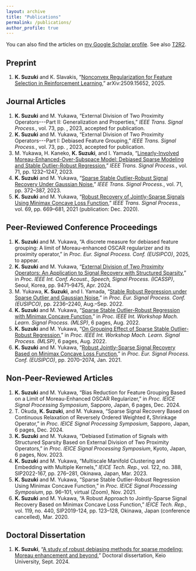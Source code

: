 ```yaml
---
layout: archive
title: "Publications"
permalink: /publications/
author_profile: true
---
```


<!-- {% if author.googlescholar %}
  You can also find my articles on <u><a href="{{author.googlescholar}}">my Google Scholar profile</a>.</u>
{% endif %} -->

<!-- {% include base_path %}

{% for post in site.publications reversed %}
  {% include archive-single.html %}
{% endfor %} -->

You can also find the articles on [my Google Scholar profile](https://scholar.google.com/citations?user=ziuCr6QAAAAJ&hl=en&oi=ao).
See also [T2R2](https://t2r2.star.titech.ac.jp/cgi-bin/researcherinfo.cgi?q_researcher_content_number=d04be36427861fe1fd3ad95415b5063b).


## Preprint
1. <b>K. Suzuki</b> and K. Slavakis, “[Nonconvex Regularization for Feature Selection in Reinforcement Learning](https://arxiv.org/abs/2509.15652),” arXiv:2509.15652, 2025.

## Journal Articles
1. <b>K. Suzuki</b> and M. Yukawa, “External Division of Two Proximity Operators---Part II: Generalization and Properties,” *IEEE Trans. Signal Process.*, vol. 73, pp. , 2023, accepted for publication.
1. <b>K. Suzuki</b> and M. Yukawa, “External Division of Two Proximity Operators---Part I: Debiased Feature Grouping,” *IEEE Trans. Signal Process.*, vol. 73, pp. , 2023, accepted for publication.
2. M. Yukawa, H. Kaneko, <b>K. Suzuki</b>, and I. Yamada, “[Linearly-Involved Moreau-Enhanced-Over-Subspace Model: Debiased Sparse Modeling and Stable Outlier-Robust Regression](https://ieeexplore.ieee.org/document/10089559),” *IEEE Trans. Signal Process.*, vol. 71, pp. 1232–1247, 2023.
3. <b>K. Suzuki</b> and M. Yukawa, “[Sparse Stable Outlier-Robust Signal Recovery Under Gaussian Noise](https://ieeexplore.ieee.org/document/10041941),” *IEEE Trans. Signal Process.*, vol. 71, pp. 372–387, 2023.
4. <b>K. Suzuki</b> and M. Yukawa, “[Robust Recovery of Jointly-Sparse Signals Using Minimax Concave Loss Function](https://ieeexplore.ieee.org/document/9296314),” *IEEE Trans. Signal Process.*, vol. 69, pp. 669–681, 2021 (publication: Dec. 2020).

## Peer-Reviewed Conference Proceedings
1. <b>K. Suzuki</b> and M. Yukawa, “A discrete measure for debiased feature grouping: A limit of Moreau-enhanced OSCAR regularizer and its proximity operator,” in *Proc. Eur. Signal Process. Conf. (EUSIPCO)*, 2025, to appear.
2. <b>K. Suzuki</b> and M. Yukawa, “[External Division of Two Proximity Operators: An Application to Signal Recovery with Structured Sparsity](https://ieeexplore.ieee.org/document/10446368),” in *Proc. IEEE Int. Conf. Acoust., Speech, Signal Process. (ICASSP)*, Seoul, Korea, pp. 9471–9475, Apr. 2024.
3. M. Yukawa, <b>K. Suzuki</b>, and I. Yamada, “[Stable Robust Regression under Sparse Outlier and Gaussian Noise](https://ieeexplore.ieee.org/document/9909755),” in *Proc. Eur. Signal Process. Conf. (EUSIPCO)*, pp. 2236–2240, Aug.–Sep. 2022.
4. <b>K. Suzuki</b> and M. Yukawa, “[Sparse Stable Outlier-Robust Regression with Minimax Concave Function](https://ieeexplore.ieee.org/abstract/document/9943378),” in *Proc. IEEE Int. Workshop Mach. Learn. Signal Process. (MLSP)*, 6 pages, Aug. 2022.
5. <b>K. Suzuki</b> and M. Yukawa, “[On Grouping Effect of Sparse Stable Outlier-Robust Regression](https://ieeexplore.ieee.org/abstract/document/9943515),” in *Proc. IEEE Int. Workshop Mach. Learn. Signal Process. (MLSP)*, 6 pages, Aug. 2022.
6. <b>K. Suzuki</b> and M. Yukawa, “[Robust Jointly-Sparse Signal Recovery Based on Minimax Concave Loss Function](https://ieeexplore.ieee.org/document/9287635),” in *Proc. Eur. Signal Process. Conf. (EUSIPCO)*, pp. 2070–2074, Jan. 2021.

## Non-Peer-Reviewed Articles
1. <b>K. Suzuki</b> and M. Yukawa, “Bias Reduction for Feature Grouping Based on a Limit of Moreau-Enhanced OSCAR Regularizer,” in *Proc. IEICE Signal Processing Symposium*, Sapporo, Japan, 6 pages, Dec. 2024.
2. T. Okuda, <b>K. Suzuki</b>, and M. Yukawa, “Sparse Signal Recovery Based on Continuous Relaxation of Reversely Ordered Weighted ℓ₁ Shrinkage Operator,” in *Proc. IEICE Signal Processing Symposium*, Sapporo, Japan, 6 pages, Dec. 2024.
3. <b>K. Suzuki</b> and M. Yukawa, “Debiased Estimation of Signals with Structured Sparsity Based on External Division of Two Proximity Operators,” in *Proc. IEICE Signal Processing Symposium*, Kyoto, Japan, 6 pages, Nov. 2023.
4. <b>K. Suzuki</b> and M. Yukawa, “Multiscale Manifold Clustering and Embedding with Multiple Kernels,” *IEICE Tech. Rep.*, vol. 122, no. 388, SIP2022-167, pp. 276–281, Okinawa, Japan, Mar. 2023.
5. <b>K. Suzuki</b> and M. Yukawa, “Sparse Stable Outlier-Robust Regression Using Minimax Concave Function,” in *Proc. IEICE Signal Processing Symposium*, pp. 96–101, virtual (Zoom), Nov. 2021.
6. <b>K. Suzuki</b> and M. Yukawa, “A Robust Approach to Jointly-Sparse Signal Recovery Based on Minimax Concave Loss Function,” *IEICE Tech. Rep.*, vol. 119, no. 440, SIP2019-124, pp. 123–128, Okinawa, Japan (conference cancelled), Mar. 2020.

## Doctoral Dissertation
1. <b>K. Suzuki</b>, “[A study of robust debiasing methods for sparse modeling: Moreau enhancement and beyond](https://koara.lib.keio.ac.jp/xoonips/modules/xoonips/detail.php?koara_id=KO50002002-20246283-0003&ml_lang=en),” Doctoral dissertation, Keio University, Sept. 2024.


<!-- ## Preprint
1. [Nonconvex Regularization for Feature Selection in Reinforcement Learning](https://arxiv.org/abs/2509.15652) <br>
    <span style="font-size:75%"><b>Kyohei Suzuki</b> and Konstantinos Slavakis</span> <br>
    <span style="font-size:75%">arXiv:2509.15652</span> <br>

## Journal Articles

1. [Linearly-Involved Moreau-Enhanced-Over-Subspace Model: Debiased Sparse Modeling and Stable Outlier-Robust Regression](https://ieeexplore.ieee.org/document/10089559) <br>
    <span style="font-size:75%">Masahiro Yukawa, Hiroyuki Kaneko, <b>Kyohei Suzuki</b>, and Isao Yamada</span> <br>
    <span style="font-size:75%">IEEE Trans. Signal Processing, vol. 71, pp. 1232--1247, 2023</span> <br>

1. [Sparse Stable Outlier-Robust Signal Recovery Under Gaussian Noise](https://ieeexplore.ieee.org/document/10041941) <br>
    <span style="font-size:75%"><b>Kyohei Suzuki</b> and Masahiro Yukawa</span> <br>
    <span style="font-size:75%">IEEE Trans. Signal Processing, vol. 71, pp. 372--387, 2023</span> <br>

1. [Robust Recovery of Jointly-Sparse Signals Using Minimax Concave Loss Function](https://ieeexplore.ieee.org/document/9296314) <br>
  <span style="font-size:75%"><b>Kyohei Suzuki</b> and Masahiro Yukawa</span> <br>
  <span style="font-size:75%">IEEE Trans. Signal Processing, vol. 69, pp. 669--681, 2021 (Publication: December 2020)</span> <br>

## Peer-Reviewed Conference Proceedings
1. A discrete measure for debiased feature grouping: A limit of Moreau-enhanced OSCAR regularizer and its proximity operator <br>
  <span style="font-size:75%"><b>Kyohei Suzuki</b> and Masahiro Yukawa</span> <br>
  <span style="font-size:75%">in Proc. European Signal Processing Conference (EUSIPCO), 2025, to appear.</span> <br>

1. [External Division of Two Proximity Operators: An Application to Signal Recovery with Structured Sparsity](https://ieeexplore.ieee.org/document/10446368) <br>
  <span style="font-size:75%"><b>Kyohei Suzuki</b> and Masahiro Yukawa</span> <br>
  <span style="font-size:75%">in Proc. IEEE International Conference on Acoustics, Speech, and Signal Processing (ICASSP), Seoul, Korea, pp. 9471-9475, April 2024</span> <br>

1. [Stable Robust Regression under Sparse Outlier and Gaussian Noise](https://ieeexplore.ieee.org/document/9909755) <br>
  <span style="font-size:75%">Masahiro Yukawa, <b>Kyohei Suzuki</b>, Isao Yamada </span> <br>
  <span style="font-size:75%">in Proc. European Signal Processing Conference (EUSIPCO), pp. 2236--2240, August--September 2022</span> <br>

1. [Sparse Stable Outlier-Robust Regression with Minimax Concave Function](https://ieeexplore.ieee.org/abstract/document/9943378) <br>
  <span style="font-size:75%"><b>Kyohei Suzuki</b> and Masahiro Yukawa</span> <br>
  <span style="font-size:75%">in Proc. IEEE International Workshop on Machine Learning for Signal Processing (MLSP), 6 pages, August 2022</span> <br>

1. [On Grouping Effect of Sparse Stable Outlier-Robust Regression](https://ieeexplore.ieee.org/abstract/document/9943515) <br>
  <span style="font-size:75%"><b>Kyohei Suzuki</b> and Masahiro Yukawa</span> <br>
  <span style="font-size:75%">in Proc. IEEE International Workshop on Machine Learning for Signal Processing (MLSP), 6 pages, August 2022</span> <br>


1. [Robust Jointly-Sparse Signal Recovery Based on Minimax Concave Loss Function](https://ieeexplore.ieee.org/document/9287635) <br>
  <span style="font-size:75%"><b>Kyohei Suzuki</b> and Masahiro Yukawa</span> <br>
  <span style="font-size:75%">in Proc. European Signal Processing Conference (EUSIPCO), pp. 2070--2074, January 2021</span> <br>

## Non-Peer-Reviewed Articles
1. Bias Reduction for Feature Grouping Based on a Limit of Moreau-Enhanced OSCAR Regularizer <br>
  <span style="font-size:75%"><b>Kyohei Suzuki</b> and Masahiro Yukawa</span> <br>
  <span style="font-size:75%">in Proc. IEICE Signal Processing Symposium, 6 pages, Sapporo, Japan, Dec. 2024</span> <br>
1. Sparse Signal Recovery Based on Continuous Relaxation of Reversely Ordered Weighted \ell_1 Shrinkage Operator  <br>
  <span style="font-size:75%">Taiki Okuda, <b>Kyohei Suzuki</b> and Masahiro Yukawa</span> <br>
  <span style="font-size:75%">in Proc. IEICE Signal Processing Symposium, 6 pages, Sapporo, Japan, Dec. 2024</span> <br>
1. Debiased Estimation of Signals with Structured Sparsity Based on External Division of Two Proximity Operators <br>
  <span style="font-size:75%"><b>Kyohei Suzuki</b> and Masahiro Yukawa</span> <br>
  <span style="font-size:75%">in Proc. IEICE Signal Processing Symposium, 6 pages, Kyoto, Japan, Nov. 2023</span> <br>
1. Multiscale Manifold Clustering and Embedding with Multiple Kernels <br>
  <span style="font-size:75%"><b>Kyohei Suzuki</b> and Masahiro Yukawa</span> <br>
  <span style="font-size:75%">in Proc. Technical Report of IEICE, vol. 122, no. 388, SIP2022-167, pp. 276--281, Okinawa, Japan, Mar. 2023</span> <br>
1. Sparse Stable Outlier-Robust Regression Using Minimax Concave Function <br>
  <span style="font-size:75%"><b>Kyohei Suzuki</b> and Masahiro Yukawa</span> <br>
  <span style="font-size:75%">in Proc. IEICE Signal Processing Symposium, pp. 96--101, Zoom (fully virtual), Nov. 2021</span> <br>
1. A Robust Approach to Jointly-Sparse Signal Recovery Based on Minimax Concave Loss Function <br>
  <span style="font-size:75%"><b>Kyohei Suzuki</b> and Masahiro Yukawa</span> <br>
  <span style="font-size:75%">in Proc. Technical Report of IEICE, vol. 119, no. 440, SIP2019-124, pp. 123--128, Okinawa, Japan (Conference cancelled), Mar. 2020</span> <br>


## Doctoral Dissertation
[A study of robust debiasing methods for sparse modeling: Moreau enhancement and beyond](https://koara.lib.keio.ac.jp/xoonips/modules/xoonips/detail.php?koara_id=KO50002002-20246283-0003&ml_lang=en) <br>
<span style="font-size:75%"><b>Kyohei Suzuki</b></span> <br>
<span style="font-size:75%">Keio University, Sept. 2024</span> <br> -->
